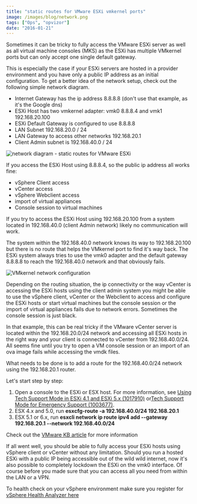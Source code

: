 ```yaml
---
title: "static routes for VMware ESXi vmkernel ports"
image: /images/blog/network.png
tags: ["Ops", "opvizor"]
date: "2016-01-21"
---
```


Sometimes it can be tricky to fully access the VMware ESXi server as well as all virtual machine consoles (MKS) as the ESXi has multiple VMkernel ports but can only accept one single default gateway.

This is especially the case if your ESXi servers are hosted in a provider environment and you have only a public IP address as an initial configuration. To get a better idea of the network setup, check out the following simple network diagram.

- Internet Gateway has the ip address 8.8.8.8 (don't use that example, as it's the Google dns)
- ESXi Host has two vmkernel adapter: vmk0 8.8.8.4 and vmk1 192.168.20.100
- ESXi Default Gateway is configured to use 8.8.8.8
- LAN Subnet 192.168.20.0 / 24
- LAN Gateway to access other networks 192.168.20.1
- Client Admin subnet is 192.168.40.0 / 24

![network diagram - static routes for VMware ESXi](/images/blog/network.png)

If you access the ESXi Host using 8.8.8.4, so the public ip address all works fine:

- vSphere Client access
- vCenter access
- vSphere Webclient access
- import of virtual appliances
- Console session to virtual machines

If you try to access the ESXi Host using 192.168.20.100 from a system located in 192.168.40.0 (client Admin network) likely no communication will work. 

The system within the 192.168.40.0 network knows its way to 192.168.20.100 but there is no route that helps the VMkernel port to find it's way back. The ESXi system always tries to use the vmk0 adapter and the default gateway 8.8.8.8 to reach the 192.168.40.0 network and that obviously fails.

![VMkernel network configuration](/images/blog/network_esx.png)

Depending on the routing situation, the ip connectivity or the way vCenter is accessing the ESXi hosts using the client admin system you might be able to use the vSphere client, vCenter or the Webclient to access and configure the ESXi hosts or start virtual machines but the console session or the import of virtual appliances fails due to network errors. Sometimes the console session is just black.

In that example, this can be real tricky if the VMware vCenter server is located within the 192.168.20.0/24 network and accessing all ESXi hosts in the right way and your client is connected to vCenter from 192.168.40.0/24. All seems fine until you try to open a VM console session or an import of an ova image fails while accessing the vmdk files.

What needs to be done is to add a route for the 192.168.40.0/24 network using the 192.168.20.1 router.

Let's start step by step:

1. Open a console to the ESXi or ESX host. For more information, see [Using Tech Support Mode in ESXi 4.1 and ESXi 5.x (1017910)](http://kb.vmware.com/selfservice/search.do?cmd=displayKC&docType=kc&docTypeID=DT_KB_1_1&externalId=1017910) or[Tech Support Mode for Emergency Support (1003677)](http://kb.vmware.com/selfservice/search.do?cmd=displayKC&docType=kc&docTypeID=DT_KB_1_1&externalId=1003677).
2. ESX 4.x and 5.0, run **esxcfg-route -a 192.168.40.0/24 192.168.20.1**
3. ESX 5.1 or 6.x, run **esxcli network ip route ipv4 add --gateway 192.168.20.1 --network 192.168.40.0/24**

Check out the [VMware KB article](http://kb.vmware.com/selfservice/microsites/search.do?language=en_US&cmd=displayKC&externalId=2001426) for more information

If all went well, you should be able to fully access your ESXi hosts using vSphere client or vCenter without any limitation. Should you run a hosted ESXi with a public IP being accessible out of the wild wild internet, now it's also possible to completely lockdown the ESXi on the vmk0 interface. Of course before you made sure that you can access all you need from within the LAN or a VPN.

To health check on your vSphere environment make sure you register for [vSphere Health Analyzer here](http://try.opvizor.com/health-analyzer/)
